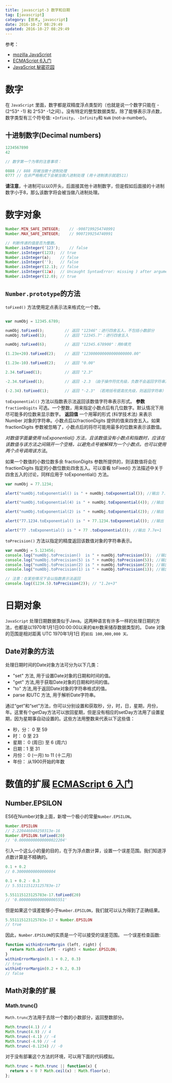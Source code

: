 ```yaml
---
title: javascript-3 数字和日期
tag: [javascript]
category: [技术, javascript]
date: 2016-10-27 08:29:49
updated: 2016-10-27 08:29:49
---
```

参考：
- [mozilla JavaScript](https://developer.mozilla.org/zh-CN/docs/Web/JavaScript)
- [ECMAScript 6入门](http://es6.ruanyifeng.com/)
- [JavaScript 秘密花园](https://bonsaiden.github.io/JavaScript-Garden/zh/)

# 数字
在 `JavaScript` 里面，数字都是双精度浮点类型的（也就是说一个数字只能在 -(2^53^ -1) 和 2^53^ -1之间）。没有特定的整型数据类型。除了能够表示浮点数，数字类型有三个符号值: `+Infinity`、`-Infinity`和 `NaN` (not-a-number)。
## 十进制数字(Decimal numbers)
```javascript
1234567890
42

// 数字第一个为零的注意事项：

0888 // 888 将被当做十进制处理
0777 // 在非严格格式下会被当做八进制处理 (用十进制表示就是511)
```
**请注意**，十进制可以以0开头，后面接其他十进制数字，但是假如后面接的十进制数字小于8，那么该数字将会被当做八进制处理。
# 数字对象
```javascript
Number.MIN_SAFE_INTEGER;	// -9007199254740991
Number.MAX_SAFE_INTEGER;	// 9007199254740991

// 判断传递的值是否为整数。
Number.isInteger('123');	// false
Number.isInteger(123);	// true
Number.isInteger(a);	// false
Number.isInteger('');	// false
Number.isInteger(12.1);	// false
Number.isInteger(12a);	// Uncaught SyntaxError: missing ) after argument list
Number.isInteger(12.0);	// true

```
## `Number.prototype`的方法
`toFixed()` 方法使用定点表示法来格式化一个数。
```javascript

var numObj = 12345.6789;

numObj.toFixed();         // 返回 "12346"：进行四舍五入，不包括小数部分
numObj.toFixed(1);        // 返回 "12345.7"：进行四舍五入

numObj.toFixed(6);        // 返回 "12345.678900"：用0填充

(1.23e+20).toFixed(2);    // 返回 "123000000000000000000.00"

(1.23e-10).toFixed(2);    // 返回 "0.00"

2.34.toFixed(1);          // 返回 "2.3"

-2.34.toFixed(1);         // 返回 -2.3 （由于操作符优先级，负数不会返回字符串）

(-2.34).toFixed(1);       // 返回 "-2.3" （若用括号提高优先级，则返回字符串）
```
`toExponential()` 方法以指数表示法返回该数值字符串表示形式。
**参数**
`fractionDigits`
可选。一个整数，用来指定小数点后有几位数字。默认情况下用尽可能多的位数来显示数字。
**返回值**
一个用幂的形式 (科学技术法) 来表示Number 对象的字符串。小数点后以fractionDigits 提供的值来四舍五入。如果 fractionDigits 参数被忽略了，小数点后的将尽可能用最多的位数来表示该数值。

*对数值字面量使用 toExponential() 方法，且该数值没有小数点和指数时，应该在该数值与该方法之间隔开一个空格，以避免点号被解释为一个小数点。也可以使用两个点号调用该方法*。

如果一个数值的小数位数多余 fractionDigits 参数所提供的，则该数值将会在 fractionDigits 指定的小数位数处四舍五入。可以查看 toFixed() 方法描述中关于四舍五入的讨论，同样应用于 toExponential() 方法。
```javascript
var numObj = 77.1234;

alert("numObj.toExponential() is " + numObj.toExponential()); //输出 7.71234e+1

alert("numObj.toExponential(4) is " + numObj.toExponential(4)); //输出 7.7123e+1

alert("numObj.toExponential(2) is " + numObj.toExponential(2)); //输出 7.71e+1

alert("77.1234.toExponential() is " + 77.1234.toExponential()); //输出 7.71234e+1

alert("77 .toExponential() is " + 77 .toExponential()); //输出 7.7e+1
```

`toPrecision()` 方法以指定的精度返回该数值对象的字符串表示。
```javascript
var numObj = 5.123456;
console.log("numObj.toPrecision()  is " + numObj.toPrecision());  //输出 5.123456
console.log("numObj.toPrecision(5) is " + numObj.toPrecision(5)); //输出 5.1235
console.log("numObj.toPrecision(2) is " + numObj.toPrecision(2)); //输出 5.1
console.log("numObj.toPrecision(1) is " + numObj.toPrecision(1)); //输出 5

// 注意：在某些情况下会以指数表示法返回
console.log((1234.5).toPrecision(2)); // "1.2e+3"
```

# 日期对象
`JavaScript` 处理日期数据类似于Java。这两种语言有许多一样的处理日期的方法，也都是以1970年1月1日00:00:00以来的`毫秒`数来储存数据类型的。
Date 对象的范围是相对距离 UTC 1970年1月1日 的`前后 100,000,000 天。`
## Date对象的方法
处理日期时间的Date对象方法可分为以下几类：

- "set" 方法, 用于设置Date对象的日期和时间的值。
- "get" 方法,用于获取Date对象的日期和时间的值。
- "to" 方法,用于返回Date对象的字符串格式的值。
- parse 和UTC 方法, 用于解析Date字符串。

通过“get”和“set”方法，你可以分别设置和获取秒，分，时，日，星期，月份，年。这里有个getDay方法可以放回星期，但是没有相应的setDay方法用了设置星期，因为星期事自动设置的。这些方法用整数来代表以下这些值：

- 秒，分： 0 至 59
- 时： 0 至 23
- 星期： 0 (周日) 至 6 (周六)
- 日期：1 至 31
- 月份： 0 (一月) to 11 (十二月)
- 年份： 从1900开始的年数

# 数值的扩展 [ECMAScript 6 入门](http://es6.ruanyifeng.com/#docs/number)  

## Number.EPSILON
ES6在Number对象上面，新增一个极小的常量`Number.EPSILON`。
```javascript
Number.EPSILON
// 2.220446049250313e-16
Number.EPSILON.toFixed(20)
// '0.00000000000000022204'
```
引入一个这么小的量的目的，在于为浮点数计算，设置一个误差范围。我们知道浮点数计算是不精确的。
```javascript
0.1 + 0.2
// 0.30000000000000004

0.1 + 0.2 - 0.3
// 5.551115123125783e-17

5.551115123125783e-17.toFixed(20)
// '0.00000000000000005551'
```
但是如果这个误差能够小于`Number.EPSILON`，我们就可以认为得到了正确结果。
```javascript
5.551115123125783e-17 < Number.EPSILON
// true
```
因此，`Number.EPSILON`的实质是一个可以接受的误差范围。
一个误差检查函数:
```javascript
function withinErrorMargin (left, right) {
  return Math.abs(left - right) < Number.EPSILON;
}
withinErrorMargin(0.1 + 0.2, 0.3)
// true
withinErrorMargin(0.2 + 0.2, 0.3)
// false
```
## Math对象的扩展
### Math.trunc()
`Math.trunc`方法用于去除一个数的小数部分，返回整数部分。
```javascript
Math.trunc(4.1) // 4
Math.trunc(4.9) // 4
Math.trunc(-4.1) // -4
Math.trunc(-4.9) // -4
Math.trunc(-0.1234) // -0
```
对于没有部署这个方法的环境，可以用下面的代码模拟。
```javascript
Math.trunc = Math.trunc || function(x) {
  return x < 0 ? Math.ceil(x) : Math.floor(x);
};
```

